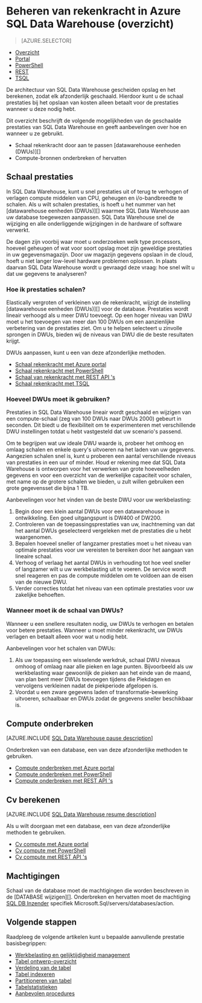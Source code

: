 <properties
   pageTitle="Beheren van rekenkracht in Azure SQL Data Warehouse (overzicht) | Microsoft Azure"
   description="Schaal van de prestaties van mogelijkheden in Azure SQL Data Warehouse. Geschaald uit door DWUs aan te passen of onderbreken en hervatten compute resources om de kosten besparen."
   services="sql-data-warehouse"
   documentationCenter="NA"
   authors="barbkess"
   manager="barbkess"
   editor=""/>

<tags
   ms.service="sql-data-warehouse"
   ms.devlang="NA"
   ms.topic="article"
   ms.tgt_pltfrm="NA"
   ms.workload="data-services"
   ms.date="09/03/2016"
   ms.author="barbkess;sonyama"/>

# <a name="manage-compute-power-in-azure-sql-data-warehouse-overview"></a>Beheren van rekenkracht in Azure SQL Data Warehouse (overzicht)

> [AZURE.SELECTOR]
- [Overzicht](sql-data-warehouse-manage-compute-overview.md)
- [Portal](sql-data-warehouse-manage-compute-portal.md)
- [PowerShell](sql-data-warehouse-manage-compute-powershell.md)
- [REST](sql-data-warehouse-manage-compute-rest-api.md)
- [TSQL](sql-data-warehouse-manage-compute-tsql.md)

De architectuur van SQL Data Warehouse gescheiden opslag en het berekenen, zodat elk afzonderlijk geschaald. Hierdoor kunt u de schaal prestaties bij het opslaan van kosten alleen betaalt voor de prestaties wanneer u deze nodig hebt. 

Dit overzicht beschrijft de volgende mogelijkheden van de geschaalde prestaties van SQL Data Warehouse en geeft aanbevelingen over hoe en wanneer u ze gebruikt. 

- Schaal rekenkracht door aan te passen [datawarehouse eenheden (DWUs)][]
- Compute-bronnen onderbreken of hervatten

<a name="scale-performance-bk"></a>

## <a name="scale-performance"></a>Schaal prestaties

In SQL Data Warehouse, kunt u snel prestaties uit of terug te verhogen of verlagen compute middelen van CPU, geheugen en i/o-bandbreedte te schalen. Als u wilt schalen prestaties, is hoeft u het nummer van het [datawarehouse eenheden (DWUs)][] waarmee SQL Data Warehouse aan uw database toegewezen aanpassen. SQL Data Warehouse snel de wijziging en alle onderliggende wijzigingen in de hardware of software verwerkt.

De dagen zijn voorbij waar moet u onderzoeken welk type processors, hoeveel geheugen of wat voor soort opslag moet zijn geweldige prestaties in uw gegevensmagazijn. Door uw magazijn gegevens opslaan in de cloud, hoeft u niet langer low-level hardware problemen oplossen. In plaats daarvan SQL Data Warehouse wordt u gevraagd deze vraag: hoe snel wilt u dat uw gegevens te analyseren? 

### <a name="how-do-i-scale-performance"></a>Hoe ik prestaties schalen?

Elastically vergroten of verkleinen van de rekenkracht, wijzigt de instelling [datawarehouse eenheden (DWUs)][] voor de database. Prestaties wordt lineair verhoogd als u meer DWU toevoegt.  Op een hoger niveau van DWU moet u het toevoegen van meer dan 100 DWUs om een aanzienlijke verbetering van de prestaties ziet. Om u te helpen selecteert u zinvolle sprongen in DWUs, bieden wij de niveaus van DWU die de beste resultaten krijgt.
 
DWUs aanpassen, kunt u een van deze afzonderlijke methoden.

- [Schaal rekenkracht met Azure portal][]
- [Schaal rekenkracht met PowerShell][]
- [Schaal van rekenkracht met REST API 's][]
- [Schaal rekenkracht met TSQL][]

### <a name="how-many-dwus-should-i-use"></a>Hoeveel DWUs moet ik gebruiken?
 
Prestaties in SQL Data Warehouse lineair wordt geschaald en wijzigen van een compute-schaal (zeg van 100 DWUs naar DWUs 2000) gebeurt in seconden. Dit biedt u de flexibiliteit om te experimenteren met verschillende DWU instellingen totdat u hebt vastgesteld dat uw scenario's passend.

Om te begrijpen wat uw ideale DWU waarde is, probeer het omhoog en omlaag schalen en enkele query's uitvoeren na het laden van uw gegevens. Aangezien schalen snel is, kunt u proberen een aantal verschillende niveaus van prestaties in een uur of minder. Houd er rekening mee dat SQL Data Warehouse is ontworpen voor het verwerken van grote hoeveelheden gegevens en voor een overzicht van de werkelijke capaciteit voor schalen, met name op de grotere schalen we bieden, u zult willen gebruiken een grote gegevensset die bijna 1 TB.

Aanbevelingen voor het vinden van de beste DWU voor uw werkbelasting:

1. Begin door een klein aantal DWUs voor een datawarehouse in ontwikkeling.  Een goed uitgangspunt is DW400 of DW200.
2. Controleren van de toepassingsprestaties van uw, inachtneming van dat het aantal DWUs geselecteerd vergeleken met de prestaties die u hebt waargenomen.
3. Bepalen hoeveel sneller of langzamer prestaties moet u het niveau van optimale prestaties voor uw vereisten te bereiken door het aangaan van lineaire schaal.
4. Verhoog of verlaag het aantal DWUs in verhouding tot hoe veel sneller of langzamer wilt u uw werkbelasting uit te voeren. De service wordt snel reageren en pas de compute middelen om te voldoen aan de eisen van de nieuwe DWU.
5. Verder correcties totdat het niveau van een optimale prestaties voor uw zakelijke behoeften.

### <a name="when-should-i-scale-dwus"></a>Wanneer moet ik de schaal van DWUs?

Wanneer u een snellere resultaten nodig, uw DWUs te verhogen en betalen voor betere prestaties.  Wanneer u moet minder rekenkracht, uw DWUs verlagen en betaalt alleen voor wat u nodig hebt. 

Aanbevelingen voor het schalen van DWUs:

1. Als uw toepassing een wisselende werkdruk, schaal DWU niveaus omhoog of omlaag naar alle pieken en lage punten. Bijvoorbeeld als uw werkbelasting waar gewoonlijk de pieken aan het einde van de maand, van plan bent meer DWUs toevoegen tijdens die Piekdagen en vervolgens verkleinen nadat de piekperiode afgelopen is.
2. Voordat u een zware gegevens laden of transformatie-bewerking uitvoeren, schaalbaar en DWUs zodat de gegevens sneller beschikbaar is.

<a name="pause-compute-bk"></a>

## <a name="pause-compute"></a>Compute onderbreken

[AZURE.INCLUDE [SQL Data Warehouse pause description](../../includes/sql-data-warehouse-pause-description.md)]

Onderbreken van een database, een van deze afzonderlijke methoden te gebruiken.

- [Compute onderbreken met Azure portal][]
- [Compute onderbreken met PowerShell][]
- [Compute onderbreken met REST API 's][]

<a name="resume-compute-bk"></a>

## <a name="resume-compute"></a>Cv berekenen

[AZURE.INCLUDE [SQL Data Warehouse resume description](../../includes/sql-data-warehouse-resume-description.md)]

Als u wilt doorgaan met een database, een van deze afzonderlijke methoden te gebruiken.

- [Cv compute met Azure portal][]
- [Cv compute met PowerShell][]
- [Cv compute met REST API 's][]

## <a name="permissions"></a>Machtigingen

Schaal van de database moet de machtigingen die worden beschreven in de [DATABASE wijzigen][].  Onderbreken en hervatten moet de machtiging [SQL DB Inzender][] specifiek Microsoft.Sql/servers/databases/action.

<a name="next-steps-bk"></a>

## <a name="next-steps"></a>Volgende stappen
Raadpleeg de volgende artikelen kunt u bepaalde aanvullende prestatie basisbegrippen:

- [Werkbelasting en gelijktijdigheid management][]
- [Tabel ontwerp-overzicht][]
- [Verdeling van de tabel][]
- [Tabel indexeren][]
- [Partitioneren van tabel][]
- [Tabelstatistieken][]
- [Aanbevolen procedures][]

<!--Image reference-->

<!--Article references-->
[magazijn eenheden (DWUs)]: ./sql-data-warehouse-overview-what-is.md#data-warehouse-units

[Schaal rekenkracht met Azure portal]: ./sql-data-warehouse-manage-compute-portal.md#scale-compute-bk
[Schaal rekenkracht met PowerShell]: ./sql-data-warehouse-manage-compute-powershell.md#scale-compute-bk
[Schaal van rekenkracht met REST API 's]: ./sql-data-warehouse-manage-compute-rest-api.md#scale-compute-bk
[Schaal rekenkracht met TSQL]: ./sql-data-warehouse-manage-compute-tsql.md#scale-compute-bk

[capacity limits]: ./sql-data-warehouse-service-capacity-limits.md

[Compute onderbreken met Azure portal]:  ./sql-data-warehouse-manage-compute-portal.md#pause-compute-bk
[Compute onderbreken met PowerShell]: ./sql-data-warehouse-manage-compute-powershell.md#pause-compute-bk
[Compute onderbreken met REST API 's]: ./sql-data-warehouse-manage-compute-rest-api.md#pause-compute-bk

[Cv compute met Azure portal]:  ./sql-data-warehouse-manage-compute-portal.md#resume-compute-bk
[Cv compute met PowerShell]: ./sql-data-warehouse-manage-compute-powershell.md#resume-compute-bk
[Cv compute met REST API 's]: ./sql-data-warehouse-manage-compute-rest-api.md#resume-compute-bk

[Werkbelasting en gelijktijdigheid management]: ./sql-data-warehouse-develop-concurrency.md
[Tabel ontwerp-overzicht]: ./sql-data-warehouse-tables-overview.md
[Verdeling van de tabel]: ./sql-data-warehouse-tables-distribute.md
[Tabel indexeren]: ./sql-data-warehouse-tables-index.md
[Partitioneren van tabel]: ./sql-data-warehouse-tables-partition.md
[Tabelstatistieken]: ./sql-data-warehouse-tables-statistics.md
[Aanbevolen procedures]: ./sql-data-warehouse-best-practices.md 
[development overview]: ./sql-data-warehouse-overview-develop.md

[SQL DB Inzender]: ../active-directory/role-based-access-built-in-roles.md#sql-db-contributor

<!--MSDN references-->
[ALTER DATABASE]: https://msdn.microsoft.com/library/mt204042.aspx

<!--Other Web references-->
[Azure portal]: http://portal.azure.com/
